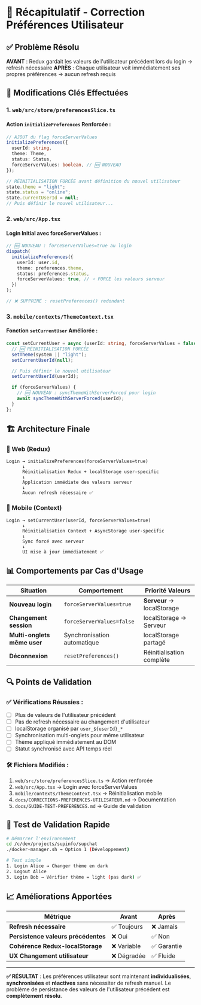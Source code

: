 # 🎯 Récapitulatif - Correction Préférences Utilisateur

## ✅ **Problème Résolu**

**AVANT** : Redux gardait les valeurs de l'utilisateur précédent lors du login → refresh nécessaire
**APRÈS** : Chaque utilisateur voit immédiatement ses propres préférences → aucun refresh requis

## 🔧 **Modifications Clés Effectuées**

### **1. `web/src/store/preferencesSlice.ts`**

#### **Action `initializePreferences` Renforcée** :

```typescript
// AJOUT du flag forceServerValues
initializePreferences({
  userId: string,
  theme: Theme,
  status: Status,
  forceServerValues: boolean, // 🆕 NOUVEAU
});

// RÉINITIALISATION FORCÉE avant définition du nouvel utilisateur
state.theme = "light";
state.status = "online";
state.currentUserId = null;
// Puis définir le nouvel utilisateur...
```

### **2. `web/src/App.tsx`**

#### **Login Initial avec forceServerValues** :

```typescript
// 🆕 NOUVEAU : forceServerValues=true au login
dispatch(
  initializePreferences({
    userId: user.id,
    theme: preferences.theme,
    status: preferences.status,
    forceServerValues: true, // ⭐ FORCE les valeurs serveur
  })
);

// ❌ SUPPRIMÉ : resetPreferences() redondant
```

### **3. `mobile/contexts/ThemeContext.tsx`**

#### **Fonction `setCurrentUser` Améliorée** :

```typescript
const setCurrentUser = async (userId: string, forceServerValues = false) => {
  // 🆕 RÉINITIALISATION FORCÉE
  setTheme(system || "light");
  setCurrentUserId(null);

  // Puis définir le nouvel utilisateur
  setCurrentUserId(userId);

  if (forceServerValues) {
    // 🆕 NOUVEAU : syncThemeWithServerForced pour login
    await syncThemeWithServerForced(userId);
  }
};
```

## 🏗️ **Architecture Finale**

### **📱 Web (Redux)**

```
Login → initializePreferences(forceServerValues=true)
      ↓
      Réinitialisation Redux + localStorage user-specific
      ↓
      Application immédiate des valeurs serveur
      ↓
      Aucun refresh nécessaire ✅
```

### **📱 Mobile (Context)**

```
Login → setCurrentUser(userId, forceServerValues=true)
      ↓
      Réinitialisation Context + AsyncStorage user-specific
      ↓
      Sync forcé avec serveur
      ↓
      UI mise à jour immédiatement ✅
```

## 📊 **Comportements par Cas d'Usage**

| Situation                   | Comportement                | Priorité Valeurs           |
| --------------------------- | --------------------------- | -------------------------- |
| **Nouveau login**           | `forceServerValues=true`    | **Serveur** → localStorage |
| **Changement session**      | `forceServerValues=false`   | localStorage → Serveur     |
| **Multi-onglets même user** | Synchronisation automatique | localStorage partagé       |
| **Déconnexion**             | `resetPreferences()`        | Réinitialisation complète  |

## 🔍 **Points de Validation**

### **✅ Vérifications Réussies** :

- [ ] Plus de valeurs de l'utilisateur précédent
- [ ] Pas de refresh nécessaire au changement d'utilisateur
- [ ] localStorage organisé par `user_${userId}_*`
- [ ] Synchronisation multi-onglets pour même utilisateur
- [ ] Thème appliqué immédiatement au DOM
- [ ] Statut synchronisé avec API temps réel

### **🛠️ Fichiers Modifiés** :

1. `web/src/store/preferencesSlice.ts` → Action renforcée
2. `web/src/App.tsx` → Login avec forceServerValues
3. `mobile/contexts/ThemeContext.tsx` → Réinitialisation mobile
4. `docs/CORRECTIONS-PREFERENCES-UTILISATEUR.md` → Documentation
5. `docs/GUIDE-TEST-PREFERENCES.md` → Guide de validation

## 🚀 **Test de Validation Rapide**

```bash
# Démarrer l'environnement
cd /c/dev/projects/supinfo/supchat
./docker-manager.sh → Option 1 (Développement)

# Test simple
1. Login Alice → Changer thème en dark
2. Logout Alice
3. Login Bob → Vérifier thème = light (pas dark) ✅
```

## 📈 **Améliorations Apportées**

| Métrique                            | Avant       | Après       |
| ----------------------------------- | ----------- | ----------- |
| **Refresh nécessaire**              | ✅ Toujours | ❌ Jamais   |
| **Persistence valeurs précédentes** | ❌ Oui      | ✅ Non      |
| **Cohérence Redux-localStorage**    | ❌ Variable | ✅ Garantie |
| **UX Changement utilisateur**       | ❌ Dégradée | ✅ Fluide   |

---

**✅ RÉSULTAT** : Les préférences utilisateur sont maintenant **individualisées**, **synchronisées** et **réactives** sans nécessiter de refresh manuel. Le problème de persistance des valeurs de l'utilisateur précédent est **complètement résolu**.
